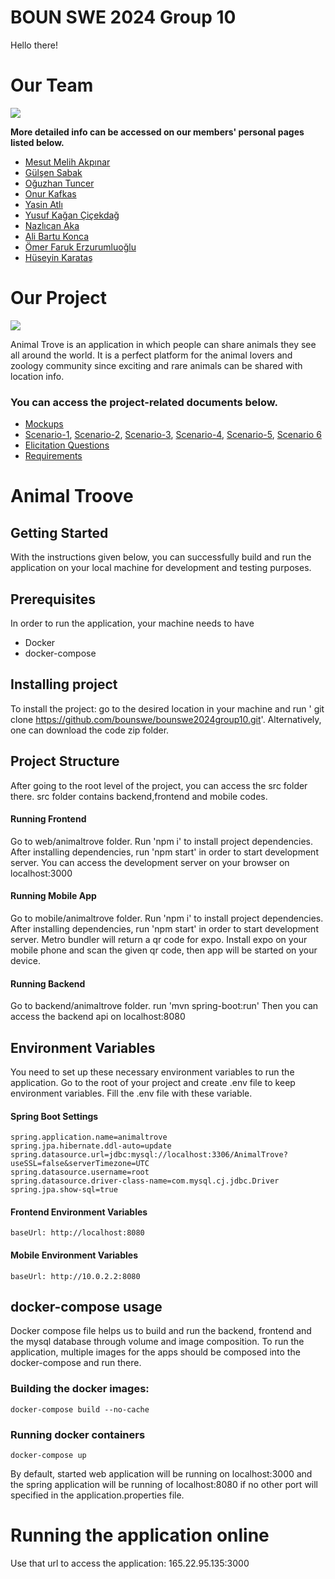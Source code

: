 # BOUN SWE 2024 Group 10
Hello there! 

# Our Team
![](https://drive.usercontent.google.com/download?id=1P4tUmZa-seWOQXgvEWMwBW0kaPj8Y36Z)
 
**More detailed info can be accessed on our members' personal pages listed below.**
* [Mesut Melih Akpınar](https://github.com/bounswe/bounswe2024group10/wiki/Mesut-Melih-Akpınar)
* [Gülşen Sabak](https://github.com/bounswe/bounswe2024group10/wiki/G%C3%BCl%C5%9Fen-Sabak)
* [Oğuzhan Tuncer](https://github.com/bounswe/bounswe2024group10/wiki/O%C4%9Fuzhan-Tuncer)
* [Onur Kafkas](https://github.com/bounswe/bounswe2024group10/wiki/Onur-Kafkas)
* [Yasin Atlı](https://github.com/bounswe/bounswe2024group10/wiki/Yasin-ATLI)
* [Yusuf Kağan Çiçekdağ](https://github.com/bounswe/bounswe2024group10/wiki/Yusuf-Kağan-Çiçekdağ)
* [Nazlıcan Aka](https://github.com/bounswe/bounswe2024group10/wiki/Nazlıcan-Aka) 
* [Ali Bartu Konca](https://github.com/bounswe/bounswe2024group10/wiki/Ali-Bartu-Konca)
* [Ömer Faruk Erzurumluoğlu](https://github.com/bounswe/bounswe2024group10/wiki/%C3%96mer-Faruk-Erzurumluo%C4%9Flu)
* [Hüseyin Karataş](https://github.com/bounswe/bounswe2024group10/wiki/H%C3%BCseyin%20Karata%C5%9F)

# Our Project
![](https://drive.usercontent.google.com/download?id=1ffmqwvph3Z4nXij6SElahwPEXjl-lG5Q)

Animal Trove is an application in which people can share animals they see all around the world. It is a perfect platform for the animal lovers and zoology community since exciting and rare animals can be shared with location info.

### You can access the project-related documents below.
* [Mockups](https://github.com/bounswe/bounswe2024group10/wiki/mockups)
* [Scenario-1](https://github.com/bounswe/bounswe2024group10/wiki/Scenario-1), [Scenario-2](https://github.com/bounswe/bounswe2024group10/wiki/Scenario-2), [Scenario-3](https://github.com/bounswe/bounswe2024group10/wiki/Scenario-3), [Scenario-4](https://github.com/bounswe/bounswe2024group10/wiki/Scenario-4), [Scenario-5](https://github.com/bounswe/bounswe2024group10/wiki/Scenario-5), [Scenario 6](https://github.com/bounswe/bounswe2024group10/wiki/Scenario-6)
* [Elicitation Questions](https://github.com/bounswe/bounswe2024group10/wiki/Elicitation-Questions)
* [Requirements](https://github.com/bounswe/bounswe2024group10/wiki/Requirements)


  
# Animal Troove

## Getting Started
With the instructions given below, you can successfully build and run the application on your local machine for development and testing purposes.

## Prerequisites
In order to run the application, your machine needs to have
* Docker
* docker-compose

## Installing project
To install the project: go to the desired location in your machine and run ' git clone https://github.com/bounswe/bounswe2024group10.git'. Alternatively, one can download the code zip folder.

## Project Structure
After going to the root level of the project, you can access the src folder there. src folder contains backend,frontend and mobile codes.
#### Running Frontend 
Go to web/animaltrove folder.
Run 'npm i' to install project dependencies.
After installing dependencies, run 'npm start' in order to start development server.
You can access the development server on your browser on localhost:3000

#### Running Mobile App 
Go to mobile/animaltrove folder.
Run 'npm i' to install project dependencies.
After installing dependencies, run 'npm start' in order to start development server.
Metro bundler will return a qr code for expo.
Install expo on your mobile phone and scan the given qr code, then app will be started on your device.

#### Running Backend 
Go to backend/animaltrove folder.
run 'mvn spring-boot:run'
Then you can access the backend api on localhost:8080





## Environment Variables
You need to set up these necessary environment variables to run the application. Go to the root of your project and create .env file to keep environment variables. Fill the .env file with these variable.
#### Spring Boot Settings
```
spring.application.name=animaltrove
spring.jpa.hibernate.ddl-auto=update
spring.datasource.url=jdbc:mysql://localhost:3306/AnimalTrove?useSSL=false&serverTimezone=UTC
spring.datasource.username=root
spring.datasource.driver-class-name=com.mysql.cj.jdbc.Driver
spring.jpa.show-sql=true
```

#### Frontend Environment Variables
```
baseUrl: http://localhost:8080
```

#### Mobile Environment Variables
```
baseUrl: http://10.0.2.2:8080
```

## docker-compose usage
Docker compose file helps us to build and run the backend, frontend and the mysql database through volume and image composition. To run the application, multiple images for the apps should be composed into the docker-compose and run there.

### Building the docker images: 
```
docker-compose build --no-cache
```

### Running docker containers
```
docker-compose up
```

By default, started web application will be running on localhost:3000 and the spring application will be running of localhost:8080 if no other port will specified in the application.properties file.

# Running the application online
Use that url to access the application: 165.22.95.135:3000


